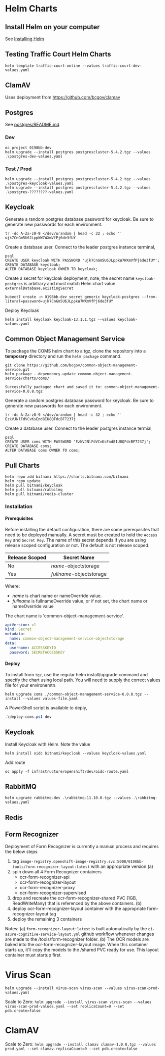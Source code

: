 # Helm Charts

## Install Helm on your computer

See [Installing Helm](https://helm.sh/docs/intro/install/)

## Testing Traffic Court Helm Charts

`helm template traffic-court-online --values traffic-court-dev-values.yaml`

## ClamAV

Uses deployment from https://github.com/bcgov/clamav

## Postgres

See [postgres/README.md](postgres/README.md).

### Dev 
```
oc project 0198bb-dev
helm upgrade --install postgres postgrescluster-5.4.2.tgz --values .\postgres-dev-values.yaml
```

### Test / Prod
```
helm upgrade --install postgres postgrescluster-5.4.2.tgz --values .\postgres-keycloak-values.yaml
helm upgrade --install postgres postgrescluster-5.4.2.tgz --values .\postgres-????????-values.yaml
```

## Keycloak

Generate a random postgres database password for keycloak. Be sure to generate new passwords
for each environment.

```
tr -dc A-Za-z0-9 </dev/urandom | head -c 32 ; echo ''
ujk7CnGm5U6JLppkW7WXmVfPj6de3fUY
```

Create a database user. Connect to the leader postgres instance terminal,

```
psql
CREATE USER keycloak WITH PASSWORD 'ujk7CnGm5U6JLppkW7WXmVfPj6de3fUY';
CREATE DATABASE keycloak;
ALTER DATABASE keycloak OWNER TO keycloak;
```

Create a secret for keycloak deployment, note, the secret name `keycloak-postgres` is arbitrary and must match Helm chart value `externalDatabase.existingSecret`

```
kubectl create -n 0198bb-dev secret generic keycloak-postgres --from-literal=password=ujk7CnGm5U6JLppkW7WXmVfPj6de3fUY
```

Deploy Keycloak

```
helm install keycloak keycloak-13.1.1.tgz --values keycloak-values.yaml
```

## Common Object Management Service

To package the COMS helm chart to a tgz, clone the repository into a **temporary** directory
and run the `helm package` command.

```
git clone https://github.com/bcgov/common-object-management-service.git
helm package --dependency-update common-object-management-service/charts/coms/

Successfully packaged chart and saved it to: common-object-management-service-0.0.8.tgz
```

Generate a random postgres database password for keycloak. Be sure to generate new passwords
for each environment.

```
tr -dc A-Za-z0-9 </dev/urandom | head -c 32 ; echo ''
EzkVJNlFdVCvKsEnd8IU8QFdcBF7237j
```

Create a database user. Connect to the leader postgres instance termial,

```
psql
CREATE USER coms WITH PASSWORD 'EzkVJNlFdVCvKsEnd8IU8QFdcBF7237j';
CREATE DATABASE coms;
ALTER DATABASE coms OWNER TO coms;
```



## Pull Charts

```
helm repo add bitnami https://charts.bitnami.com/bitnami
helm repo update
helm pull bitnami/keycloak
helm pull bitnami/rabbitmq
helm pull bitnami/redis-cluster
```

### Installation

#### Prerequisites

Before installing the default configuration, there are some prerequisites that need to be deployed manually.
A secret must be created to hold the `Access Key` and `Secret Key`. The name of this secret depends if you
are using release scoped configuration or not. The default is not release scoped.

| Release Scoped | Secret Name |
| --- | --- | 
| No | *name*-objectstorage |
| Yes | *fullname*-objectstorage |

Where:
* *name* is chart name or nameOverride value.
* *fullname* is fullnameOverride value, or if not set, the chart name or nameOverride value

The chart name is 'common-object-management-service'.

```yaml
apiVersion: v1
kind: Secret
metadata:
  name: common-object-management-service-objectstorage
data:
  username: ACCESSKEYID
  password: SECRETACCESSKEY
```

#### Deploy

To install from `tgz`, use the regular helm install/upgrade command and specify the chart using local path.
You will need to supply the correct values file for your environemtn.

```
helm upgrade coms ./common-object-management-service-0.0.8.tgz --install --values values-file.yaml
```

A PowerShell script is available to deply,

```powershell
.\deploy-coms.ps1 dev
```

## Keycloak

Install Keycloak with Helm. Note the value

`helm install oidc bitnami/keycloak --values keycloak-values.yaml`

Add route

`oc apply -f infrastructure/openshift/dev/oidc-route.yaml`

## RabbitMQ

`helm upgrade rabbitmq-dev .\rabbitmq-11.10.0.tgz --values .\rabbitmq-values.yaml`

## Redis

## Form Recognizer

Deployment of Form Recognizer is currently a manual process and requires the below steps
1. tag `image-registry.openshift-image-registry.svc:5000/0198bb-tools/form-recognizer-layout:latest` with an appropriate version (a)
2. spin down all 4 Form Recognizer containers
    - ocr-form-recognizer-api
    - ocr-form-recognizer-layout
    - ocr-form-recognizer-proxy
    - ocr-form-recognizer-supervised
3. drop and recreate the ocr-form-recognizer-shared PVC (1GB, ReadWriteMany) that is referenced by the above containers. (b)
4. deploy ocr-form-recognizer-layout container with the appropriate form-recognizer-layout tag
5. deploy the remaining 3 containers

Notes:
(a) `form-recognizer-layout:latest` is built automatically by the `ci-azure-cognitive-service-layout.yml` github workflow whenever changes are made to the /tools/form-recognizer folder.
(b) The OCR models are baked into the ocr-form-recognizer-layout image. When this container starts up, it'll copy the models to the /shared PVC ready for use. This layout container must startup first.




# Virus Scan

`helm upgrade --install virus-scan virus-scan --values virus-scan-prod-values.yaml`

Scale to Zero: `helm upgrade --install virus-scan virus-scan --values virus-scan-prod-values.yaml --set replicaCount=0 --set pdb.create=false`


# ClamAV 

Scale to Zero: `helm upgrade --install clamav clamav-1.0.0.tgz --values prod.yaml --set clamav.replicaCount=0 --set pdb.create=false`
